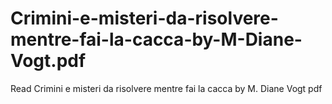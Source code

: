 # Crimini-e-misteri-da-risolvere-mentre-fai-la-cacca-by-M-Diane-Vogt.pdf
Read Crimini e misteri da risolvere mentre fai la cacca by M. Diane Vogt pdf
